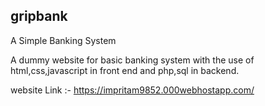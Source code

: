 




gripbank
------------------------------------------------------------------------
A Simple Banking System

 A dummy website for basic banking system with the use of html,css,javascript in front end and php,sql in backend.
 
 
 
 website Link :- https://impritam9852.000webhostapp.com/
